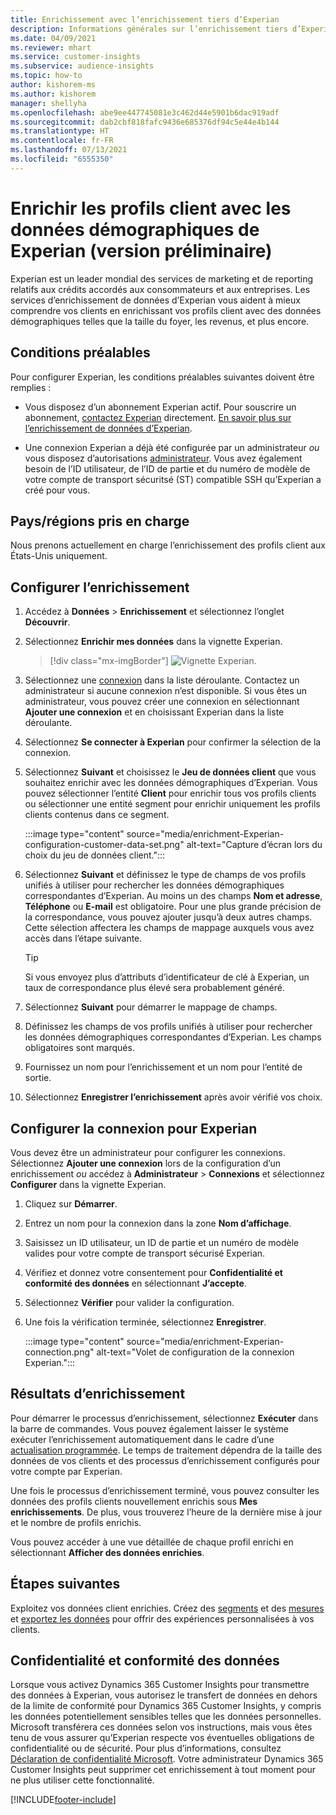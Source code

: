 ```yaml
---
title: Enrichissement avec l’enrichissement tiers d’Experian
description: Informations générales sur l’enrichissement tiers d’Experian.
ms.date: 04/09/2021
ms.reviewer: mhart
ms.service: customer-insights
ms.subservice: audience-insights
ms.topic: how-to
author: kishorem-ms
ms.author: kishorem
manager: shellyha
ms.openlocfilehash: abe9ee447745081e3c462d44e5901b6dac919adf
ms.sourcegitcommit: dab2cbf818fafc9436e685376df94c5e44e4b144
ms.translationtype: HT
ms.contentlocale: fr-FR
ms.lasthandoff: 07/13/2021
ms.locfileid: "6555350"
---
```

# <a name="enrich-customer-profiles-with-demographics-from-experian-preview"></a>Enrichir les profils client avec les données démographiques de Experian (version préliminaire)

Experian est un leader mondial des services de marketing et de reporting relatifs aux crédits accordés aux consommateurs et aux entreprises. Les services d’enrichissement de données d’Experian vous aident à mieux comprendre vos clients en enrichissant vos profils client avec des données démographiques telles que la taille du foyer, les revenus, et plus encore.

## <a name="prerequisites"></a>Conditions préalables

Pour configurer Experian, les conditions préalables suivantes doivent être remplies :

- Vous disposez d’un abonnement Experian actif. Pour souscrire un abonnement, [contactez Experian](https://www.experian.com/marketing-services/contact) directement. [En savoir plus sur l’enrichissement de données d’Experian](https://www.experian.com/marketing-services/microsoft?cmpid=ems_web_mci_cdppage).

- Une connexion Experian a déjà été configurée par un administrateur *ou* vous disposez d’autorisations [administrateur](permissions.md#administrator). Vous avez également besoin de l’ID utilisateur, de l’ID de partie et du numéro de modèle de votre compte de transport sécuritsé (ST) compatible SSH qu’Experian a créé pour vous.

## <a name="supported-countriesregions"></a>Pays/régions pris en charge

Nous prenons actuellement en charge l’enrichissement des profils client aux États-Unis uniquement.

## <a name="configure-the-enrichment"></a>Configurer l’enrichissement

1. Accédez à **Données** > **Enrichissement** et sélectionnez l’onglet **Découvrir**.

1. Sélectionnez **Enrichir mes données** dans la vignette Experian.

   > [!div class="mx-imgBorder"]
   > ![Vignette Experian.](media/experian-tile.png "Experian tile")
   > 

1. Sélectionnez une [connexion](connections.md) dans la liste déroulante. Contactez un administrateur si aucune connexion n’est disponible. Si vous êtes un administrateur, vous pouvez créer une connexion en sélectionnant **Ajouter une connexion** et en choisissant Experian dans la liste déroulante. 

1. Sélectionnez **Se connecter à Experian** pour confirmer la sélection de la connexion.

1.  Sélectionnez **Suivant** et choisissez le **Jeu de données client** que vous souhaitez enrichir avec les données démographiques d’Experian. Vous pouvez sélectionner l’entité **Client** pour enrichir tous vos profils clients ou sélectionner une entité segment pour enrichir uniquement les profils clients contenus dans ce segment.

    :::image type="content" source="media/enrichment-Experian-configuration-customer-data-set.png" alt-text="Capture d’écran lors du choix du jeu de données client.":::

1. Sélectionnez **Suivant** et définissez le type de champs de vos profils unifiés à utiliser pour rechercher les données démographiques correspondantes d’Experian. Au moins un des champs **Nom et adresse**, **Téléphone** ou **E-mail** est obligatoire. Pour une plus grande précision de la correspondance, vous pouvez ajouter jusqu’à deux autres champs. Cette sélection affectera les champs de mappage auxquels vous avez accès dans l’étape suivante.

    > [!TIP]
    > Si vous envoyez plus d’attributs d’identificateur de clé à Experian, un taux de correspondance plus élevé sera probablement généré.

1. Sélectionnez **Suivant** pour démarrer le mappage de champs.

1. Définissez les champs de vos profils unifiés à utiliser pour rechercher les données démographiques correspondantes d’Experian. Les champs obligatoires sont marqués.

1. Fournissez un nom pour l’enrichissement et un nom pour l’entité de sortie.

1. Sélectionnez **Enregistrer l’enrichissement** après avoir vérifié vos choix.

## <a name="configure-the-connection-for-experian"></a>Configurer la connexion pour Experian 

Vous devez être un administrateur pour configurer les connexions. Sélectionnez **Ajouter une connexion** lors de la configuration d’un enrichissement *ou* accédez à **Administrateur** > **Connexions** et sélectionnez **Configurer** dans la vignette Experian.

1. Cliquez sur **Démarrer**.

1. Entrez un nom pour la connexion dans la zone **Nom d’affichage**.

1. Saisissez un ID utilisateur, un ID de partie et un numéro de modèle valides pour votre compte de transport sécurisé Experian.

1. Vérifiez et donnez votre consentement pour **Confidentialité et conformité des données** en sélectionnant **J’accepte**.

1. Sélectionnez **Vérifier** pour valider la configuration.

1. Une fois la vérification terminée, sélectionnez **Enregistrer**.
   
   :::image type="content" source="media/enrichment-Experian-connection.png" alt-text="Volet de configuration de la connexion Experian.":::

## <a name="enrichment-results"></a>Résultats d’enrichissement

Pour démarrer le processus d’enrichissement, sélectionnez **Exécuter** dans la barre de commandes. Vous pouvez également laisser le système exécuter l’enrichissement automatiquement dans le cadre d’une [actualisation programmée](system.md#schedule-tab). Le temps de traitement dépendra de la taille des données de vos clients et des processus d’enrichissement configurés pour votre compte par Experian.

Une fois le processus d’enrichissement terminé, vous pouvez consulter les données des profils clients nouvellement enrichis sous **Mes enrichissements**. De plus, vous trouverez l’heure de la dernière mise à jour et le nombre de profils enrichis.

Vous pouvez accéder à une vue détaillée de chaque profil enrichi en sélectionnant **Afficher des données enrichies**.

## <a name="next-steps"></a>Étapes suivantes

Exploitez vos données client enrichies. Créez des [segments](segments.md) et des [mesures](measures.md) et [exportez les données](export-destinations.md) pour offrir des expériences personnalisées à vos clients.

## <a name="data-privacy-and-compliance"></a>Confidentialité et conformité des données

Lorsque vous activez Dynamics 365 Customer Insights pour transmettre des données à Experian, vous autorisez le transfert de données en dehors de la limite de conformité pour Dynamics 365 Customer Insights, y compris les données potentiellement sensibles telles que les données personnelles. Microsoft transférera ces données selon vos instructions, mais vous êtes tenu de vous assurer qu’Experian respecte vos éventuelles obligations de confidentialité ou de sécurité. Pour plus d’informations, consultez [Déclaration de confidentialité Microsoft](https://go.microsoft.com/fwlink/?linkid=396732).
Votre administrateur Dynamics 365 Customer Insights peut supprimer cet enrichissement à tout moment pour ne plus utiliser cette fonctionnalité.


[!INCLUDE[footer-include](../includes/footer-banner.md)]

